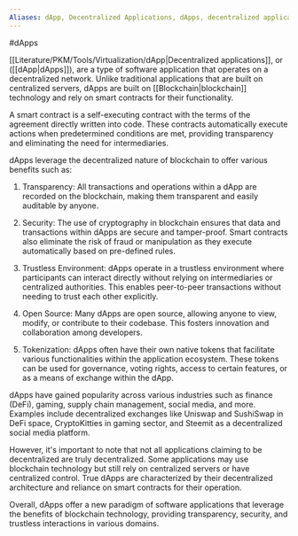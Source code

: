 ```yaml
---
Aliases: dApp, Decentralized Applications, dApps, decentralized applications
---
```

#dApps

[[Literature/PKM/Tools/Virtualization/dApp|Decentralized applications]], or ([[dApp|dApps]]), are a type of software application that operates on a decentralized network. Unlike traditional applications that are built on centralized servers, dApps are built on [[Blockchain|blockchain]] technology and rely on smart contracts for their functionality.

A smart contract is a self-executing contract with the terms of the agreement directly written into code. These contracts automatically execute actions when predetermined conditions are met, providing transparency and eliminating the need for intermediaries.

dApps leverage the decentralized nature of blockchain to offer various benefits such as:

1. Transparency: All transactions and operations within a dApp are recorded on the blockchain, making them transparent and easily auditable by anyone.

2. Security: The use of cryptography in blockchain ensures that data and transactions within dApps are secure and tamper-proof. Smart contracts also eliminate the risk of fraud or manipulation as they execute automatically based on pre-defined rules.

3. Trustless Environment: dApps operate in a trustless environment where participants can interact directly without relying on intermediaries or centralized authorities. This enables peer-to-peer transactions without needing to trust each other explicitly.

4. Open Source: Many dApps are open source, allowing anyone to view, modify, or contribute to their codebase. This fosters innovation and collaboration among developers.

5. Tokenization: dApps often have their own native tokens that facilitate various functionalities within the application ecosystem. These tokens can be used for governance, voting rights, access to certain features, or as a means of exchange within the dApp.

dApps have gained popularity across various industries such as finance (DeFi), gaming, supply chain management, social media, and more. Examples include decentralized exchanges like Uniswap and SushiSwap in DeFi space, CryptoKitties in gaming sector, and Steemit as a decentralized social media platform.

However, it's important to note that not all applications claiming to be decentralized are truly decentralized. Some applications may use blockchain technology but still rely on centralized servers or have centralized control. True dApps are characterized by their decentralized architecture and reliance on smart contracts for their operation.

Overall, dApps offer a new paradigm of software applications that leverage the benefits of blockchain technology, providing transparency, security, and trustless interactions in various domains.